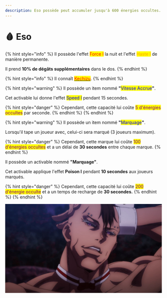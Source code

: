 ```yaml
---
description: Eso possède peut accumuler jusqu'à 600 énergies occultes.
---
```


# 🩸 Eso



{% hint style="info" %}
Il possède l'effet <mark style="color:red;">Force I</mark> la nuit et l'effet <mark style="color:orange;">Haste I</mark> de manière permanente.

Il prend **10% de dégâts supplémentaires** dans le dos.
{% endhint %}

{% hint style="info" %}
Il connaît [<mark style="color:red;">Kechizu</mark>](broken-reference).
{% endhint %}

{% hint style="warning" %}
Il possède un item nommé **"**<mark style="color:blue;">Vitesse Accrue</mark>**"**.

Cet activable lui donne l'effet <mark style="color:blue;">Speed I</mark> pendant 15 secondes.

{% hint style="danger" %}
Cependant, cette capacité lui coûte <mark style="color:purple;">5 d'énergies occultes</mark> par seconde.
{% endhint %}
{% endhint %}

{% hint style="warning" %}
Il possède un item nommé **"**<mark style="color:blue;">Marquage</mark>**"**.&#x20;

Lorsqu'il tape un joueur avec, celui-ci sera marqué (3 joueurs maximum).

{% hint style="danger" %}
Cependant, cette marque lui coûte <mark style="color:purple;">100 d'énergies occultes</mark> et a un délai de **30 secondes** entre chaque marque.
{% endhint %}



Il possède un activable nommé **"Marquage"**.

Cet activable applique l'effet **Poison I** pendant **10 secondes** aux joueurs marqués.

{% hint style="danger" %}
Cependant, cette capacité lui coûte <mark style="color:purple;">200 d'énergie occulte</mark> et a un temps de recharge de **30 secondes.**
{% endhint %}
{% endhint %}

![](../../../.gitbook/assets/Eso-jujutsu.jpg)
